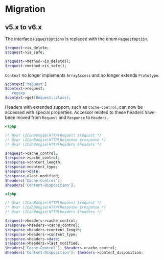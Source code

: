 # Migration

## v5.x to v6.x

The interface `RequestOptions` is replaced with the enum `RequestOption`.

```php
$request->is_delete;
$request->is_safe;
```

```php
$request->method->is_delete();
$request->method->is_safe();
```

`Context` no longer implements `ArrayAccess` and no longer extends `Prototype`.

```php
$context['request']
$context->request;
```regexp
$context->get(Request::class);
```

Headers with extended support, such as `Cache-Control`, can now be accessed with special properties. Accessor related to
these headers have been moved from `Request` and `Response` to `Headers`.

```php
<?php

/* @var \ICanBoogie\HTTP\Request $request */
/* @var \ICanBoogie\HTTP\Response $response */
/* @var \ICanBoogie\HTTP\Headers $headers */

$request->cache_control;
$response->cache_control;
$response->content_length;
$response->content_type;
$response->date;
$response->last_modified;
$headers['Cache-Control'];
$headers['Content-Disposition'];
```

```php
<?php

/* @var \ICanBoogie\HTTP\Request $request */
/* @var \ICanBoogie\HTTP\Response $response */
/* @var \ICanBoogie\HTTP\Headers $headers */

$request->headers->cache_control;
$response->headers->cache_control;
$response->headers->content_length;
$response->headers->content_type;
$response->headers->date;
$response->headers->last_modified;
$headers['Cache-Control']; $headers->cache_control;
$headers['Content-Disposition']; $headers->content_disposition;
```
